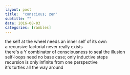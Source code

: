 ```yaml
---
layout: post
title:  "conscious; zen"
subtitle: ""
date: 2016-08-03
categories: [rambles]
---
```


the self at the wheel needs an inner self of its own
<br>
a recursive factorial never really exists
<br>
there's a Y combinator of consciousness to seal the illusion
<br>
self-loops need no base case; only inductive steps
<br>
recursion is only infinite from one perspective
<br>
it's turtles all the way around